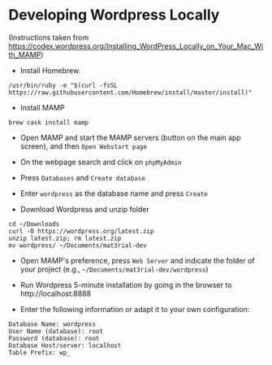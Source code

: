 # Developing Wordpress Locally
(Instructions taken from https://codex.wordpress.org/Installing_WordPress_Locally_on_Your_Mac_With_MAMP)

- Install Homebrew.
```
/usr/bin/ruby -e "$(curl -fsSL https://raw.githubusercontent.com/Homebrew/install/master/install)"
```

- Install MAMP
```
brew cask install mamp
```

- Open MAMP and start the MAMP servers (button on the main app screen), and then ```Open Webstart page```
- On the webpage search and click on ```phpMyAdmin```
- Press ```Databases``` and ```Create database```
- Enter ```wordpress``` as the database name and press ```Create```

- Download Wordpress and unzip folder
```
cd ~/Downloads
curl -O https://wordpress.org/latest.zip
unzip latest.zip; rm latest.zip
mv wordpress/ ~/Documents/mat3rial-dev
```
- Open MAMP's preference, press ```Web Server``` and indicate the folder of your project (e.g., ```~/Documents/mat3rial-dev/wordpress```)

- Run Wordpress 5-minute installation by going in the browser to
http://localhost:8888

- Enter the following information or adapt it to your own configuration:

```
Database Name: wordpress
User Name (database): root
Password (database): root
Database Host/server: localhost
Table Prefix: wp_
```
